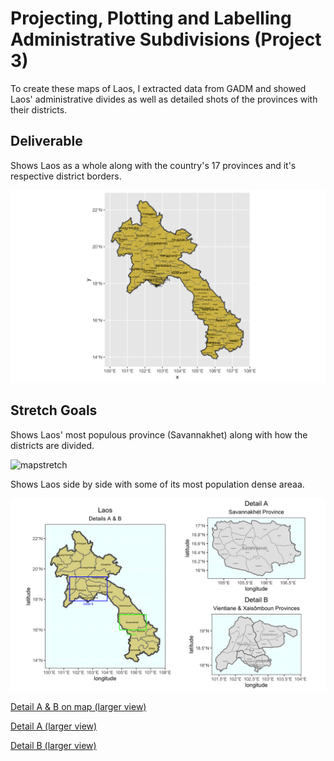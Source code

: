# Projecting, Plotting and Labelling Administrative Subdivisions (Project 3)

To create these maps of Laos, I extracted data from GADM and showed Laos' administrative divides as well as detailed shots of the provinces with their districts. 

## Deliverable 

Shows Laos as a whole along with the country's 17 provinces and it's respective district borders. 

![laosmap](laos.png)

## Stretch Goals

Shows Laos' most populous province (Savannakhet) along with how the districts are divided. 

![mapstretch](savannakhét.png)

Shows Laos side by side with some of its most population dense areaa. 

![detail](detailab_laos.png) 

[Detail A & B on map (larger view)](laos_rectangles.png)

[Detail A (larger view)](laos_detailA.png)

[Detail B (larger view)](laos_detailB.png)



